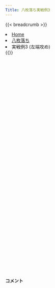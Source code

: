```yaml
---
Title: 八枚落ち実戦例3
---
```

{{< breadcrumb >}}
  <li class="breadcrumb-item"><a href="/shogi-beginners/">Home</a></li>
  <li class="breadcrumb-item"><a href="/shogi-beginners/8mai/">八枚落ち</a></li>
  <li class="breadcrumb-item active" aria-current="page">実戦例3 (左端攻め)</li>
{{</ breadcrumb >}}
<div class="row pt-3">
  <div class="col-lg-1"></div>
  <div class="col-sm" tabindex="-1">
    <script id="example-kif" type="kif">
手合割：八枚落ち
下手：下手
上手：上手
手数----指手---------消費時間--
*<ruby>左端<rt>ひだりはし</rt></ruby><ruby>攻<rt>せ</rt></ruby>めの<ruby>勝<rt>か</rt></ruby>ち<ruby>方<rt>かた</rt></ruby>をおぼえましょう。
*<div class="text-center"><img class="img-fluid pt-3 w-50" src="/shogi-beginners/img/cat9.webp"></div>
   1 ７二金(61)
   2 ７六歩(77)
   3 ４二玉(51)
   4 ６六角(88)
   5 ８二金(72)
   6 ９六歩(97)
   7 ３二金(41)
   8 ９五歩(96)
*まずはここまでの<ruby>駒組<rt>こまぐ</rt></ruby>みをおぼえましょう。
   9 ６四歩(63)
*<ruby>問題<rt>もんだい</rt></ruby>: <ruby>次<rt>つぎ</rt></ruby>の<ruby>手<rt>て</rt></ruby>を<ruby>考<rt>かんが</rt></ruby>えてみましょう。
*<div><img class="img-fluid" src="/shogi-beginners/img/cat2.webp"></div>
  10 ５六歩(57)
*おぼえてほしい<ruby>手<rt>て</rt></ruby>です。☖<ruby>６五<rt>ろくごー</rt></ruby><ruby>歩<rt>ふ</rt></ruby>と<ruby>歩<rt>ふ</rt></ruby>を<ruby>伸<rt>の</rt></ruby>ばされても<ruby>端<rt>はし</rt></ruby>をねらい<ruby>続<rt>つづ</rt></ruby>けます。
  11 ６五歩(64)
  12 ５七角(66)
*☗<ruby>１三角成<rt>いちさんかくなり</rt></ruby>をねらった<ruby>手<rt>て</rt></ruby>にもなっています。
  13 ２二金(32)
  14 ９四歩(95)
  15 同　歩(93)
  16 同　香(99)
  17 ７二金(82)
*<ruby>端<rt>はし</rt></ruby>が<ruby>受<rt>う</rt></ruby>からないので<ruby>逃<rt>に</rt></ruby>げてみます。<ruby>他<rt>ほか</rt></ruby>にも☖<ruby>８四<rt>はちよん</rt></ruby><ruby>歩<rt>ふ</rt></ruby>や☖<ruby>７三<rt>ななさん</rt></ruby><ruby>歩<rt>ふ</rt></ruby>が<ruby>有力<rt>ゆうりょく</rt></ruby>です。
  18 ９八飛(28)
  19 ６六歩(65)
  20 同　角(57)
  21 ８四歩(83)
  22 ９一香成(94)
  23 ８二金(72)
*<ruby>問題<rt>もんだい</rt></ruby>: <ruby>次<rt>つぎ</rt></ruby>の<ruby>手<rt>て</rt></ruby>を<ruby>考<rt>かんが</rt></ruby>えてみましょう。<ruby>難問<rt>なんもん</rt></ruby>。
*<div><img class="img-fluid" src="/shogi-beginners/img/cat2.webp"></div>
  24 ９四飛(98)
*<ruby>他<rt>ほか</rt></ruby>には☗<ruby>９二<rt>きゅーにー</rt></ruby><ruby>成香<rt>なりきょう</rt></ruby>や☗<ruby>７五<rt>ななごー</rt></ruby><ruby>歩<rt>ふ</rt></ruby>がよさそうです。ゆっくり<ruby>攻<rt>せ</rt></ruby>めるのが<ruby>大切<rt>たいせつ</rt></ruby>です。
  25 ３二金(22)
  26 ８四飛(94)
  27 ７二金(82)
  28 ８一飛成(84)
  29 ６二金(72)
  30 ８二龍(81)
  31 ５二金(62)
*<ruby>問題<rt>もんだい</rt></ruby>: <ruby>次<rt>つぎ</rt></ruby>の<ruby>手<rt>て</rt></ruby>を<ruby>考<rt>かんが</rt></ruby>えてみましょう。
*<div><img class="img-fluid" src="/shogi-beginners/img/cat2.webp"></div>
  32 ７七桂(89)
*<ruby>攻<rt>せ</rt></ruby>め<ruby>駒<rt>こま</rt></ruby>を<ruby>増<rt>ふ</rt></ruby>やすのが<ruby>大切<rt>たいせつ</rt></ruby>です。ほかには☗<ruby>８四角<rt>はちよんかく</rt></ruby>や☗<ruby>８一<rt>はちいち</rt></ruby>とがよさそうです。
  33 ４四歩(43)
  34 ６五桂(77)
  35 ４三玉(42)
  36 ９三角成(66)
*<ruby>早<rt>はや</rt></ruby>い<ruby>攻<rt>せ</rt></ruby>めは<ruby>難<rt>むずか</rt></ruby>しいため、ゆっくり<ruby>攻<rt>せ</rt></ruby>めるのがいいです。
  37 ３一金(32)
  38 ７三桂成(65)
  39 １四歩(13)
  40 ５七馬(93)
  41 ４二金(52)
  42 １三馬(57)
  43 ４一金(31)
  44 ６三成桂(73)
*いい<ruby>攻<rt>せ</rt></ruby>めが<ruby>見<rt>み</rt></ruby>つからなくても、<ruby>上手<rt>うわて</rt></ruby>からの<ruby>攻<rt>せ</rt></ruby>めがないので、ゆっくり<ruby>攻<rt>せ</rt></ruby>めればいいです。
  45 １五歩(14)
  46 ４八玉(59)
*<ruby>自陣<rt>じじん</rt></ruby>の<ruby>弱点<rt>じゃくてん</rt></ruby>を<ruby>消<rt>け</rt></ruby>しておくのもいい<ruby>手<rt>て</rt></ruby>です。
  47 ３四歩(33)
  48 ６二龍(82)
  49 ２四歩(23)
  50 ２三馬(13)
  51 ６一歩打
  52 同　龍(62)
  53 ３二金(41)
  54 ２四馬(23)
  55 ４五歩(44)
  56 ３六歩(37)
  57 ４六歩(45)
  58 同　歩(47)
  59 １六歩(15)
  60 ６二龍(61)
  61 ３三金(32)
*<ruby>問題<rt>もんだい</rt></ruby>: <ruby>次<rt>つぎ</rt></ruby>の<ruby>手<rt>て</rt></ruby>を<ruby>考<rt>かんが</rt></ruby>えてみましょう。
*<div><img class="img-fluid" src="/shogi-beginners/img/cat2.webp"></div>
  62 ５三成桂(63)
*<ruby>時<rt>とき</rt></ruby>にはこのようなするどい<ruby>攻<rt>せ</rt></ruby>めも<ruby>必要<rt>ひつよう</rt></ruby>です。
  63 同　金(42)
  64 ３三馬(24)
  65 同　玉(43)
  66 ５三龍(62)
  67 ４三桂打
  68 ４四金打
  69 ２二玉(33)
  70 ４二龍(53)
  71 １三玉(22)
  72 ４三龍(42)
  73 ２三角打
  74 ３四金(44)
  75 １二玉(13)
  76 ２三龍(43)
  77 １一玉(12)
  78 ２二金打
  79 投了
*<a href="/shogi-beginners/8mai/example4/">
*<ruby>次<rt>つぎ</rt></ruby>の<ruby>棋譜<rt>きふ</rt></ruby>を<ruby>見<rt>み</rt></ruby>よう！
*<div class="text-center"><img class="img-fluid pt-3 w-50" src="/shogi-beginners/img/cat1.webp"></div></a>
まで78手で下手の勝ち
    </script>
    <svg id="example" xmlns="http://www.w3.org/2000/svg" viewBox="0,0,400,540"></svg>
  </div>
  <div class="col-sm">
    <h4 class="pt-3">コメント</h4>
    <div id="comment"></div>
  </div>
  <div class="col-lg-1"></div>
</div>
